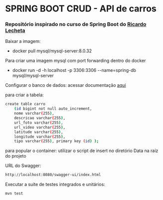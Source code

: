 # SPRING BOOT CRUD - API de carros
### Repositório inspirado no curso de Spring Boot do [Ricardo Lecheta](https://github.com/rlecheta)

Baixar a imagem:
- docker pull mysql/mysql-server:8.0.32

Para criar uma imagem mysql com port forwarding dentro do docker
- docker run -d -h localhost -p 3306:3306 --name=spring-db mysql/mysql-server

Configurar o banco de dados: acessar documentação [aqui](https://hub.docker.com/r/mysql/mysql-server)

para criar a tabela:
```bash
create table carro
    (id bigint not null auto_increment,
    nome varchar(255),
    descricao varchar(255),
    url_foto varchar(255),
    url_video varchar(255),
    latitude varchar(255),
    longitude varchar(255),
    tipo varchar(255), primary key (id) );
```
para popular o container: utilizar o script de insert no diretório Data na raíz do projeto

URL do Swagger:
```bash
http://localhost:8080/swagger-ui/index.html
```
Executar a suíte de testes integrados e unitários:
```bash
mvn test
```